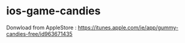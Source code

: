 # ios-game-candies

Donwload from AppleStore : 
https://itunes.apple.com/ie/app/gummy-candies-free/id963671435
